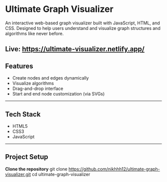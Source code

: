 # Ultimate Graph Visualizer

An interactive web-based graph visualizer built with JavaScript, HTML, and CSS. Designed to help users understand and visualize graph structures and algorithms like never before.

Live: https://ultimate-visualizer.netlify.app/
---

## Features

- Create nodes and edges dynamically
- Visualize algorithms 
- Drag-and-drop interface
- Start and end node customization (via SVGs)

---

## Tech Stack

- HTML5
- CSS3
- JavaScript 

---

## Project Setup

   **Clone the repository**
   git clone https://github.com/nikhhh12/ultimate-graph-visualizer.git
   cd ultimate-graph-visualizer
